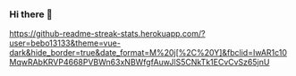 ### Hi there 👋

<!--
**bebo13133/beBo13133** is a ✨ _special_ ✨ repository because its `README.md` (this file) appears on your GitHub profile.

Here are some ideas to get you started:

- 🔭 I’m currently working on ...
- 🌱 I’m currently learning ...
- 👯 I’m looking to collaborate on ...
- 🤔 I’m looking for help with ...
- 💬 Ask me about ...
- 📫 How to reach me: ...
- 😄 Pronouns: ...
- ⚡ Fun fact: ...
-->

https://github-readme-streak-stats.herokuapp.com/?user=bebo13133&theme=vue-dark&hide_border=true&date_format=M%20j[%2C%20Y]&fbclid=IwAR1c10MqwRAbKRVP4668PVBWn63xNBWfgfAuwJlS5CNkTk1ECvCvSz65jnU
